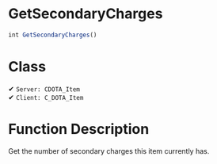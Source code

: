 # GetSecondaryCharges
```js	
int GetSecondaryCharges()
```
# Class
✔ `Server: CDOTA_Item`  
✔ `Client: C_DOTA_Item`  

# Function Description
Get the number of secondary charges this item currently has.
